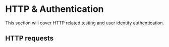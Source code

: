 # HTTP & Authentication

This section will cover HTTP related testing and user identity authentication.

## HTTP requests

